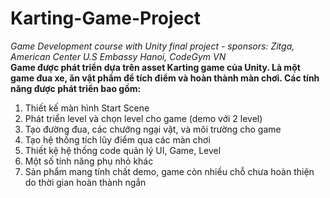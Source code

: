 # Karting-Game-Project
*Game Development course with Unity final project - sponsors: Zitga, American Center U.S Embassy Hanoi, CodeGym VN* \
**Game được phát triển dựa trên asset Karting game của Unity. Là một game đua xe, ăn vật phẩm để tích điểm và hoàn thành màn chơi. Các tính năng được phát triển bao gồm:**
1) Thiết kế màn hình Start Scene
2) Phát triển level và chọn level cho game (demo với 2 level)
3) Tạo đường đua, các chướng ngại vật, và môi trường cho game
4) Tạo hệ thống tích lũy điểm qua các màn chơi
5) Thiết kệ hệ thống code quản lý UI, Game, Level
6) Một số tính năng phụ nhỏ khác
7) Sản phẩm mang tính chất demo, game còn nhiều chỗ chưa hoàn thiện do thời gian hoàn thành ngắn
